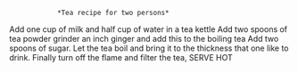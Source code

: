                 *Tea recipe for two persons*

Add one cup of milk and half cup of water in a tea kettle
Add two spoons of tea powder
grinder an inch ginger and add this to the boiling tea
Add two spoons of sugar.
Let the tea boil and bring it to the thickness that one like to drink.
Finally turn off the flame and filter the tea, SERVE HOT